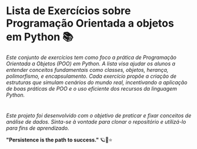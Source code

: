 # Lista de Exercícios sobre Programação Orientada a objetos em Python 📚

_Este conjunto de exercícios tem como foco a prática de Programação Orientada a Objetos (POO) em Python. A lista visa ajudar os alunos a entender conceitos fundamentais como classes, objetos, herança, polimorfismo, e encapsulamento. Cada exercício propõe a criação de estruturas que simulam cenários do mundo real, incentivando a aplicação de boas práticas de POO e o uso eficiente dos recursos da linguagem Python._

#
_Este projeto foi desenvolvido com o objetivo de praticar e fixar conceitos de análise de dados.
Sinta-se à vontade para clonar o repositório e utilizá-lo para fins de aprendizado._ 


**"Persistence is the path to success."** 🪐🚀⭐
